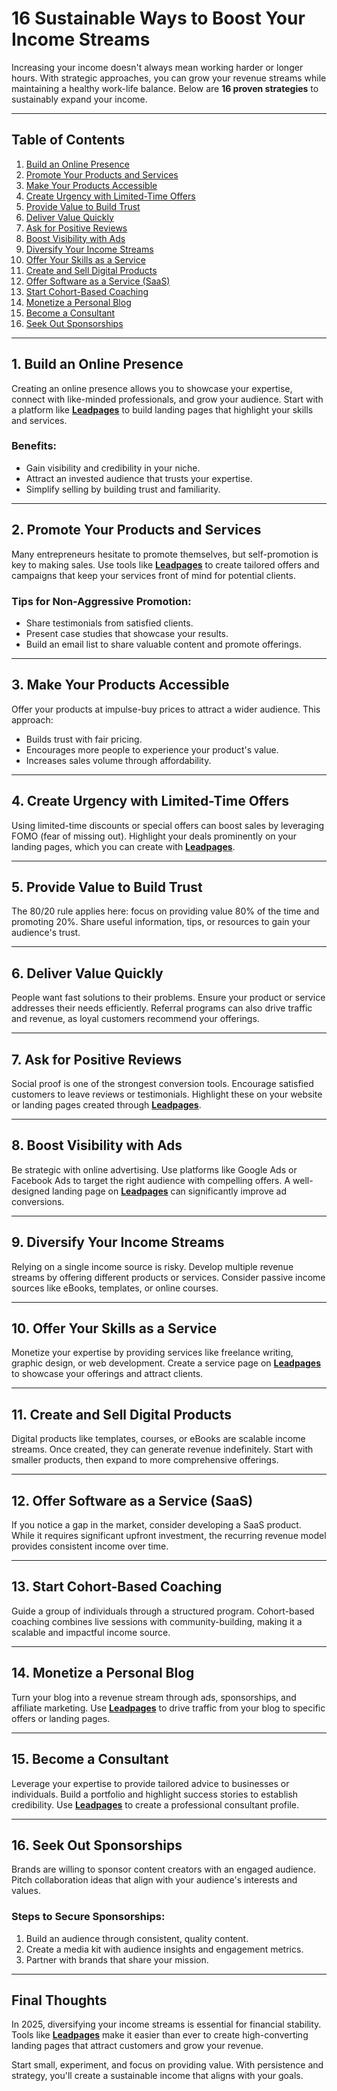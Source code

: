 # 16 Sustainable Ways to Boost Your Income Streams

Increasing your income doesn't always mean working harder or longer hours. With strategic approaches, you can grow your revenue streams while maintaining a healthy work-life balance. Below are **16 proven strategies** to sustainably expand your income.

---

## Table of Contents

1. [Build an Online Presence](#build-an-online-presence)  
2. [Promote Your Products and Services](#promote-your-products-and-services)  
3. [Make Your Products Accessible](#make-your-products-accessible)  
4. [Create Urgency with Limited-Time Offers](#create-urgency-with-limited-time-offers)  
5. [Provide Value to Build Trust](#provide-value-to-build-trust)  
6. [Deliver Value Quickly](#deliver-value-quickly)  
7. [Ask for Positive Reviews](#ask-for-positive-reviews)  
8. [Boost Visibility with Ads](#boost-visibility-with-ads)  
9. [Diversify Your Income Streams](#diversify-your-income-streams)  
10. [Offer Your Skills as a Service](#offer-your-skills-as-a-service)  
11. [Create and Sell Digital Products](#create-and-sell-digital-products)  
12. [Offer Software as a Service (SaaS)](#offer-software-as-a-service-saas)  
13. [Start Cohort-Based Coaching](#start-cohort-based-coaching)  
14. [Monetize a Personal Blog](#monetize-a-personal-blog)  
15. [Become a Consultant](#become-a-consultant)  
16. [Seek Out Sponsorships](#seek-out-sponsorships)

---

## 1. Build an Online Presence

Creating an online presence allows you to showcase your expertise, connect with like-minded professionals, and grow your audience. Start with a platform like **[Leadpages](https://bit.ly/LEadPages)** to build landing pages that highlight your skills and services.

### Benefits:
- Gain visibility and credibility in your niche.
- Attract an invested audience that trusts your expertise.
- Simplify selling by building trust and familiarity.

---

## 2. Promote Your Products and Services

Many entrepreneurs hesitate to promote themselves, but self-promotion is key to making sales. Use tools like **[Leadpages](https://bit.ly/LEadPages)** to create tailored offers and campaigns that keep your services front of mind for potential clients.

### Tips for Non-Aggressive Promotion:
- Share testimonials from satisfied clients.
- Present case studies that showcase your results.
- Build an email list to share valuable content and promote offerings.

---

## 3. Make Your Products Accessible

Offer your products at impulse-buy prices to attract a wider audience. This approach:
- Builds trust with fair pricing.
- Encourages more people to experience your product's value.
- Increases sales volume through affordability.

---

## 4. Create Urgency with Limited-Time Offers

Using limited-time discounts or special offers can boost sales by leveraging FOMO (fear of missing out). Highlight your deals prominently on your landing pages, which you can create with **[Leadpages](https://bit.ly/LEadPages)**.

---

## 5. Provide Value to Build Trust

The 80/20 rule applies here: focus on providing value 80% of the time and promoting 20%. Share useful information, tips, or resources to gain your audience's trust.

---

## 6. Deliver Value Quickly

People want fast solutions to their problems. Ensure your product or service addresses their needs efficiently. Referral programs can also drive traffic and revenue, as loyal customers recommend your offerings.

---

## 7. Ask for Positive Reviews

Social proof is one of the strongest conversion tools. Encourage satisfied customers to leave reviews or testimonials. Highlight these on your website or landing pages created through **[Leadpages](https://bit.ly/LEadPages)**.

---

## 8. Boost Visibility with Ads

Be strategic with online advertising. Use platforms like Google Ads or Facebook Ads to target the right audience with compelling offers. A well-designed landing page on **[Leadpages](https://bit.ly/LEadPages)** can significantly improve ad conversions.

---

## 9. Diversify Your Income Streams

Relying on a single income source is risky. Develop multiple revenue streams by offering different products or services. Consider passive income sources like eBooks, templates, or online courses.

---

## 10. Offer Your Skills as a Service

Monetize your expertise by providing services like freelance writing, graphic design, or web development. Create a service page on **[Leadpages](https://bit.ly/LEadPages)** to showcase your offerings and attract clients.

---

## 11. Create and Sell Digital Products

Digital products like templates, courses, or eBooks are scalable income streams. Once created, they can generate revenue indefinitely. Start with smaller products, then expand to more comprehensive offerings.

---

## 12. Offer Software as a Service (SaaS)

If you notice a gap in the market, consider developing a SaaS product. While it requires significant upfront investment, the recurring revenue model provides consistent income over time.

---

## 13. Start Cohort-Based Coaching

Guide a group of individuals through a structured program. Cohort-based coaching combines live sessions with community-building, making it a scalable and impactful income source.

---

## 14. Monetize a Personal Blog

Turn your blog into a revenue stream through ads, sponsorships, and affiliate marketing. Use **[Leadpages](https://bit.ly/LEadPages)** to drive traffic from your blog to specific offers or landing pages.

---

## 15. Become a Consultant

Leverage your expertise to provide tailored advice to businesses or individuals. Build a portfolio and highlight success stories to establish credibility. Use **[Leadpages](https://bit.ly/LEadPages)** to create a professional consultant profile.

---

## 16. Seek Out Sponsorships

Brands are willing to sponsor content creators with an engaged audience. Pitch collaboration ideas that align with your audience's interests and values.

### Steps to Secure Sponsorships:
1. Build an audience through consistent, quality content.
2. Create a media kit with audience insights and engagement metrics.
3. Partner with brands that share your mission.

---

## Final Thoughts

In 2025, diversifying your income streams is essential for financial stability. Tools like **[Leadpages](https://bit.ly/LEadPages)** make it easier than ever to create high-converting landing pages that attract customers and grow your revenue.

Start small, experiment, and focus on providing value. With persistence and strategy, you'll create a sustainable income that aligns with your goals.
